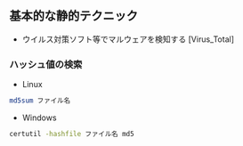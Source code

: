 ## 基本的な静的テクニック
- ウイルス対策ソフト等でマルウェアを検知する
[Virus_Total]
### ハッシュ値の検索
- Linux
```bash
md5sum ファイル名
```
- Windows
```bash
certutil -hashfile ファイル名 md5
```